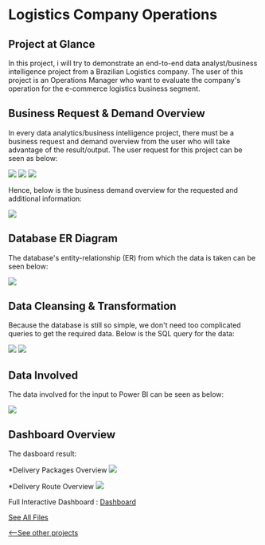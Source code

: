 # Logistics Company Operations

## Project at Glance
In this project, i will try to demonstrate an end-to-end data analyst/business intelligence project from  a Brazilian Logistics company. The user of this project is an Operations Manager who want to evaluate the company's operation for the e-commerce logistics business segment.

## Business Request & Demand Overview
In every data analytics/business inteliigence project, there must be a business request and demand overview from the user who will take advantage of the result/output. The user request for this project can be seen as below:

![](/images/bizdem1.jpeg)
![](/images/bizdem2.jpeg)
![](/images/bizdem3.jpeg)

Hence, below is the business demand overview for the requested and additional information:

![](/images/bizreq.jpeg)

## Database ER Diagram
The database's entity-relationship (ER) from which the data is taken can be seen below:

![](/images/er.jpeg)

## Data Cleansing & Transformation
Because the database is still so simple, we don't need too complicated queries to get the required data. Below is the SQL query for the data:

![](/images/sql1.jpeg)
![](/images/sql2.jpeg)

## Data Involved
The data involved for the input to Power BI can be seen as below:

![](/images/datamodel.jpeg)

## Dashboard Overview
The dasboard result:

*Delivery Packages Overview
![](/images/dash1.jpeg)

*Delivery Route Overview
![](/images/dash2.jpeg)


Full Interactive Dashboard : [Dashboard](https://app.powerbi.com/reportEmbed?reportId=59256ecc-09db-44af-b5f1-b82666d93388&autoAuth=true&ctid=fedd5298-8e66-45f1-b321-fd38ad0ff722&config=eyJjbHVzdGVyVXJsIjoiaHR0cHM6Ly93YWJpLXNvdXRoLWVhc3QtYXNpYS1yZWRpcmVjdC5hbmFseXNpcy53aW5kb3dzLm5ldC8ifQ%3D%3D)

[See All Files](https://github.com/raihanfirdausx/Global-Superstore)

[<--See other projects](https://raihanfirdausx.github.io/#[object%20Object])
